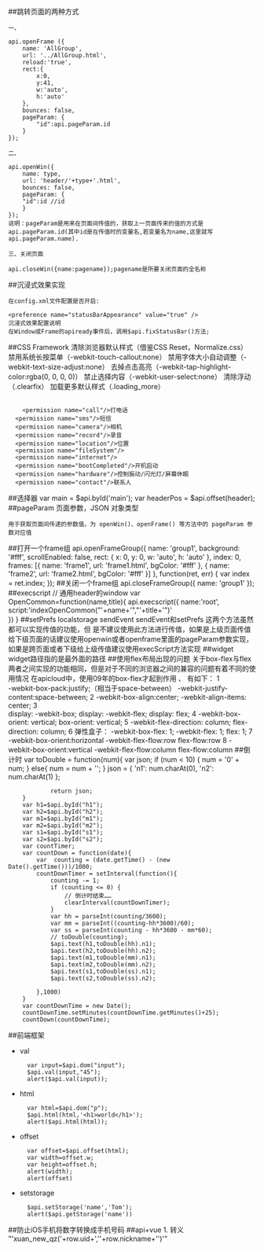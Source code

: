 ##跳转页面的两种方式

	一、

	api.openFrame ({
        name: 'AllGroup',
        url: '../AllGroup.html',
        reload:'true',
        rect:{
            x:0,
            y:41,
            w:'auto',
            h:'auto'
        },
        bounces: false,
        pageParam: {
            "id":api.pageParam.id 
        }
    });

	二、

	api.openWin({
		name: type,
		url: 'header/'+type+'.html',
		bounces: false,
		pageParam: {
		"id":id	//id
		}
	});
	说明：pageParam是用来在页面间传值的，获取上一页面传来的值的方式是api.pageParam.id(其中id是在传值时的变量名,若变量名为name,这里就写api.pageParam.name).
	
	三、关闭页面
	
	api.closeWin({name:pagename});pagename是所要关闭页面的全名称
##沉浸式效果实现

	在config.xml文件配置是否开启:

	<preference name="statusBarAppearance" value="true" />
	沉浸式效果配置说明
	在Window或Frame的apiready事件后，调用$api.fixStatusBar()方法;
##CSS Framework
	清除浏览器默认样式（借鉴CSS Reset，Normalize.css）
	禁用系统长按菜单（-webkit-touch-callout:none）
	禁用字体大小自动调整（-webkit-text-size-adjust:none）
	去掉点击高亮（-webkit-tap-highlight-color:rgba(0, 0, 0, 0)）
	禁止选择内容（-webkit-user-select:none）
	清除浮动（.clearfix）
	加载更多默认样式（.loading_more）
##
		<permission name="call"/>打电话
	  <permission name="sms"/>短信
	  <permission name="camera"/>相机
	  <permission name="record"/>录音
	  <permission name="location"/>位置
	  <permission name="fileSystem"/>
	  <permission name="internet"/>
	  <permission name="bootCompleted"/>开机启动
	  <permission name="hardware"/>控制振动/闪光灯/屏幕休眠
	  <permission name="contact"/>联系人
##选择器
	var main = $api.byId('main');
	var headerPos = $api.offset(header);
##pageParam
	页面参数，JSON 对象类型

	用于获取页面间传递的参数值，为 openWin()、openFrame() 等方法中的 pageParam 参数对应值
##打开一个frame组
	api.openFrameGroup({
    name: 'group1',
    background: '#fff',
    scrollEnabled: false,
    rect: {
        x: 0,
        y: 0,
        w: 'auto',
        h: 'auto'
    },
    index: 0,
    frames: [{
        name: 'frame1',
        url: 'frame1.html',
        bgColor: '#fff'
    }, {
        name: 'frame2',
        url: 'frame2.html',
        bgColor: '#fff'
    }]
	}, function(ret, err) {
    	var index = ret.index;
	});
##关闭一个frame组
	api.closeFrameGroup({
    	name: 'group1'
	});
##execscript
	// 通用header的window
	var OpenCommon=function(name,title){
		api.execscript({
			name:'root',
			script:'indexOpenCommon("'+name+'","'+title+'")' 	
		})
	}
##setPrefs   localstorage  sendEvent
	sendEvent和setPrefs 这两个方法虽然都可以实现传值的功能，但
	是不建议使用此方法进行传值，如果是上级页面传值给下级页面的话建议使用openwin或者openframe里面的pageParam参数实现，
	如果是跨页面或者下级给上级传值建议使用execScript方法实现
##widget
	widget路径指的是最外面的路径
##使用flex布局出现的问题
	关于box-flex与flex两者之间实现的功能相同，但是对于不同的浏览器之间的兼容的问题有着不同的使用情况
	在apicloud中，使用09年的box-flex才起到作用	、
	有如下：
		1  
			-webkit-box-pack:justify;（相当于space-between）
			-webkit-justify-content:space-between;
		2 
			-webkit-box-align:center;
			-webkit-align-items: center;
		3  	
			display: -webkit-box;
            display: -webkit-flex;
            display: flex;
		4
            -webkit-box-orient: vertical;
            box-orient: vertical;
		5
            -webkit-flex-direction: column;
            flex-direction: column;
		6 
			弹性盒子：
			-webkit-box-flex: 1; 
			-webkit-flex: 1;
			flex: 1;
		7  
			-webkit-box-orient:horizontal
			-webkit-flex-flow:row
			flex-flow:row
		8
			-webkit-box-orient:vertical
			-webkit-flex-flow:column
			flex-flow:column
##倒计时
		var toDouble = function(num){
                var json;
                if (num < 10) {
                    num = '0' + num;
                } else{
                    num = num + '';
                }
                json = {
                    'n1': num.charAt(0),
                    'n2': num.charAt(1)
                };
                
                return json;
        }
	    var h1=$api.byId("h1");
	    var h2=$api.byId("h2");
	    var m1=$api.byId("m1");
	    var m2=$api.byId("m2");
	    var s1=$api.byId("s1");
	    var s2=$api.byId("s2");
	    var countTimer;
	    var countDown = function(date){
        	var  counting = (date.getTime() - (new Date().getTime()))/1000;
        	countDownTimer = setInterval(function(){
                counting -= 1; 
                if (counting <= 0) {
                    // 倒计时结束……
                    clearInterval(countDownTimer);
                }
                var hh = parseInt(counting/3600);
                var mm = parseInt((counting-hh*3600)/60);
                var ss = parseInt(counting - hh*3600 - mm*60);
                // toDouble(counting);
                $api.text(h1,toDouble(hh).n1);
                $api.text(h2,toDouble(hh).n2);
                $api.text(m1,toDouble(mm).n1);
                $api.text(m2,toDouble(mm).n2);
                $api.text(s1,toDouble(ss).n1);
                $api.text(s2,toDouble(ss).n2);

            },1000)
	    }
	    var countDownTime = new Date();
        countDownTime.setMinutes(countDownTime.getMinutes()+25);
	    countDown(countDownTime);
##前端框架
- val

		var input=$api.dom("input");
	   	$api.val(input,"45");
	   	alert($api.val(input));
- html	

		var html=$api.dom("p");
		$api.html(html,'<h1>world</h1>');
		alert($api.html(html));
- offset	

 		
		var offset=$api.offset(html);
		var width=offset.w;
		var height=offset.h;
		alert(width);
		alert(offset)
- setstorage
    
 		$api.setStorage('name','Tom');
		alert($api.getStorage('name'))
##防止iOS手机将数字转换成手机号码
	<meta name="format-detection" content="telephone=no"/>
##api+vue
	1. 转义
		"'xuan_new_qz('+row.uid+',\''+row.nickname+'\')'"
